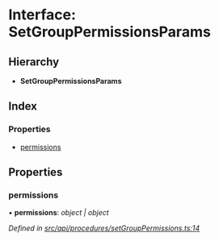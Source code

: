 # Interface: SetGroupPermissionsParams

## Hierarchy

* **SetGroupPermissionsParams**

## Index

### Properties

* [permissions](setgrouppermissionsparams.md#permissions)

## Properties

###  permissions

• **permissions**: *object | object*

*Defined in [src/api/procedures/setGroupPermissions.ts:14](https://github.com/PolymathNetwork/polymesh-sdk/blob/44d12f59/src/api/procedures/setGroupPermissions.ts#L14)*
